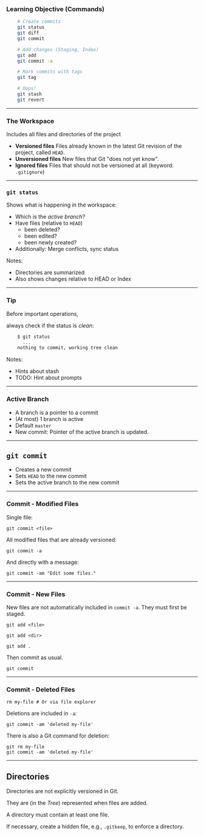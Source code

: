 ### Learning Objective (Commands)

```bash
    # Create commits
    git status
    git diff
    git commit

    # Add changes (Staging, Index)
    git add
    git commit -a

    # Mark commits with tags
    git tag

    # Oops!
    git stash
    git revert
```

---

### The Workspace

Includes all files and directories of the project

 * **Versioned files**
   Files already known in the latest Git revision of the project,
   called `HEAD`.
 * **Unversioned files**
   New files that Git "does not yet know".
 * **Ignored files**
   Files that should not be versioned at all (keyword: `.gitignore`)

---

### `git status`

Shows what is happening in the workspace:

  * Which is the *active branch*?
  * Have files (relative to `HEAD`)
    - been deleted?
    - been edited?
    - been newly created?
  * Additionally: Merge conflicts, sync status

Notes:

 * Directories are summarized
 * Also shows changes relative to HEAD or Index

---

### Tip

Before important operations,

always check if the status is *clean*:

```bash
    $ git status
      ...
    nothing to commit, working tree clean
```

Notes:

 * Hints about stash
 * TODO: Hint about prompts

---

### Active Branch

 * A branch is a pointer to a commit
 * (At most) 1 branch is active
 * Default `master`
 * New commit: Pointer of the active branch is updated.

---

## `git commit`

 * Creates a new commit
 * Sets `HEAD` to the new commit
 * Sets the active branch to the new commit

---

### Commit - Modified Files

Single file:

    git commit <file>

All modified files that are already versioned:

    git commit -a

And directly with a message:

    git commit -am "Edit some files."

---

### Commit - New Files

New files are not automatically included in `commit -a`. They must first be staged.

    git add <file>

    git add <dir>

    git add .

Then commit as usual.

    git commit

---

### Commit - Deleted Files

    rm my-file # Or via file explorer

Deletions are included in `-a`:

    git commit -am 'deleted my-file'

There is also a Git command for deletion:

    git rm my-file
    git commit -am 'deleted my-file'

---

## Directories

Directories are not explicitly versioned in Git.

They are (in the *Tree*) represented when files are added.

A directory must contain at least one file.

If necessary, create a hidden file, e.g., `.gitkeep`,
to enforce a directory.

